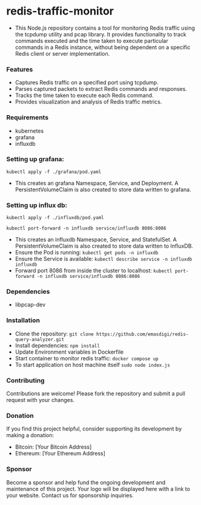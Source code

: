 # redis-traffic-monitor

- This Node.js repository contains a tool for monitoring Redis traffic using the tcpdump utility and pcap library. It provides functionality to track commands executed and the time taken to execute particular commands in a Redis instance, without being dependent on a specific Redis client or server implementation.

### Features

- Captures Redis traffic on a specified port using tcpdump.
- Parses captured packets to extract Redis commands and responses.
- Tracks the time taken to execute each Redis command.
- Provides visualization and analysis of Redis traffic metrics.

### Requirements
- kubernetes
- grafana
- influxdb

### Setting up grafana:
```
kubectl apply -f ./grafana/pod.yaml
```

- This creates an grafana Namespace, Service, and Deployment. A PersistentVolumeClaim is also created to store data written to grafana.

### Setting up influx db:
```
kubectl apply -f ./influxdb/pod.yaml
```
```
kubectl port-forward -n influxdb service/influxdb 8086:8086
```

- This creates an influxdb Namespace, Service, and StatefulSet. A PersistentVolumeClaim is also created to store data written to InfluxDB.
- Ensure the Pod is running: `kubectl get pods -n influxdb`
- Ensure the Service is available: `kubectl describe service -n influxdb influxdb`
- Forward port 8086 from inside the cluster to localhost:
`kubectl port-forward -n influxdb service/influxdb 8086:8086`

### Dependencies
- libpcap-dev

### Installation
- Clone the repository: ```git clone https://github.com/emasdigi/redis-query-analyzer.git```
- Install dependencies: ```npm install```
- Update Environment variables in Dockerfile
- Start container to monitor redis traffic: ```docker compose up```
- To start application on host machine itself
```sudo node index.js```

### Contributing

Contributions are welcome! Please fork the repository and submit a pull request with your changes.

### Donation

If you find this project helpful, consider supporting its development by making a donation:

- Bitcoin: [Your Bitcoin Address]
- Ethereum: [Your Ethereum Address]

### Sponsor

Become a sponsor and help fund the ongoing development and maintenance of this project. Your logo will be displayed here with a link to your website. Contact us for sponsorship inquiries.

